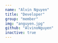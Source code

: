 ```yaml
---
name: "Alvin Nguyen"
title: "Developer"
group: "member"
img: "anguyen.jpg"
github: "AlvinoNguyen"
inactive: true
---
```

